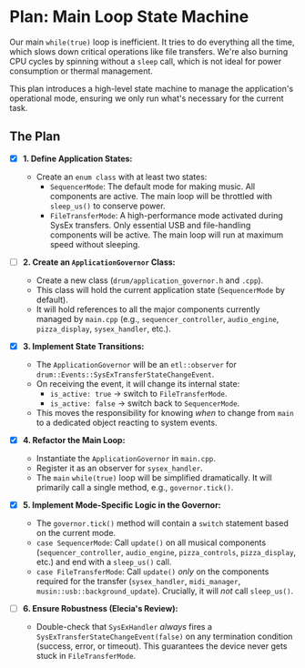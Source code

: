# Plan: Main Loop State Machine

Our main `while(true)` loop is inefficient. It tries to do everything all the time, which slows down critical operations like file transfers. We're also burning CPU cycles by spinning without a `sleep` call, which is not ideal for power consumption or thermal management.

This plan introduces a high-level state machine to manage the application's operational mode, ensuring we only run what's necessary for the current task.

## The Plan

-   [x] **1. Define Application States:**
    -   Create an `enum class` with at least two states:
        -   `SequencerMode`: The default mode for making music. All components are active. The main loop will be throttled with `sleep_us()` to conserve power.
        -   `FileTransferMode`: A high-performance mode activated during SysEx transfers. Only essential USB and file-handling components will be active. The main loop will run at maximum speed without sleeping.

-   [ ] **2. Create an `ApplicationGovernor` Class:**
    -   Create a new class (`drum/application_governor.h` and `.cpp`).
    -   This class will hold the current application state (`SequencerMode` by default).
    -   It will hold references to all the major components currently managed by `main.cpp` (e.g., `sequencer_controller`, `audio_engine`, `pizza_display`, `sysex_handler`, etc.).

-   [x] **3. Implement State Transitions:**
    -   The `ApplicationGovernor` will be an `etl::observer` for `drum::Events::SysExTransferStateChangeEvent`.
    -   On receiving the event, it will change its internal state:
        -   `is_active: true` -> switch to `FileTransferMode`.
        -   `is_active: false` -> switch back to `SequencerMode`.
    -   This moves the responsibility for knowing *when* to change from `main` to a dedicated object reacting to system events.

-   [x] **4. Refactor the Main Loop:**
    -   Instantiate the `ApplicationGovernor` in `main.cpp`.
    -   Register it as an observer for `sysex_handler`.
    -   The `main` `while(true)` loop will be simplified dramatically. It will primarily call a single method, e.g., `governor.tick()`.

-   [x] **5. Implement Mode-Specific Logic in the Governor:**
    -   The `governor.tick()` method will contain a `switch` statement based on the current mode.
    -   `case SequencerMode`: Call `update()` on all musical components (`sequencer_controller`, `audio_engine`, `pizza_controls`, `pizza_display`, etc.) and end with a `sleep_us()` call.
    -   `case FileTransferMode`: Call `update()` *only* on the components required for the transfer (`sysex_handler`, `midi_manager`, `musin::usb::background_update`). Crucially, it will *not* call `sleep_us()`.

-   [ ] **6. Ensure Robustness (Elecia's Review):**
    -   Double-check that `SysExHandler` *always* fires a `SysExTransferStateChangeEvent(false)` on any termination condition (success, error, or timeout). This guarantees the device never gets stuck in `FileTransferMode`.

